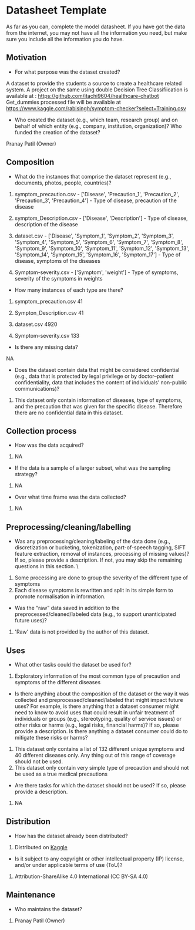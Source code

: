 # Datasheet Template

As far as you can, complete the model datasheet. If you have got the data from the internet, you may not have all the information you need, but make sure you include all the information you do have. 

## Motivation

- For what purpose was the dataset created? 

A dataset to provide the students a source to create a healthcare related system.
A project on the same using double Decision Tree Classifiication is available at : https://github.com/itachi9604/healthcare-chatbot
Get_dummies processed file will be available at https://www.kaggle.com/rabisingh/symptom-checker?select=Training.csv

- Who created the dataset (e.g., which team, research group) and on behalf of which entity (e.g., company, institution, organization)? Who funded the creation of the dataset?

Pranay Patil (Owner)

 
## Composition

- What do the instances that comprise the dataset represent (e.g., documents, photos, people, countries)? 

1. symptom_precaution.csv
       - ['Disease', 'Precaution_1', 'Precaution_2', 'Precaution_3',
       'Precaution_4']
       - Type of disease, precaution of the disease

2. symptom_Description.csv
       - ['Disease', 'Description']
       - Type of disease, description of the disease


3. dataset.csv
       - ['Disease', 'Symptom_1', 'Symptom_2', 'Symptom_3', 'Symptom_4',
       'Symptom_5', 'Symptom_6', 'Symptom_7', 'Symptom_8', 'Symptom_9',
       'Symptom_10', 'Symptom_11', 'Symptom_12', 'Symptom_13', 'Symptom_14',
       'Symptom_15', 'Symptom_16', 'Symptom_17']
       - Type of disease, symptoms of the diseases

4. Symptom-severity.csv
       - ['Symptom', 'weight']
       - Type of symptoms, severity of the symptoms in weights



- How many instances of each type are there? 

1. symptom_precaution.csv
41

2. Sympton_Description.csv
41

3. dataset.csv
4920

4. Symptom-severity.csv
133


- Is there any missing data?

NA


- Does the dataset contain data that might be considered confidential (e.g., data that is protected by legal privilege or by doctor–patient confidentiality, data that includes the content of individuals’ non-public communications)?

1. This dataset only contain information of diseases, type of symptoms, and the precaution that was given for the specific disease. Therefore there are no confidential data in this dataset.


## Collection process

- How was the data acquired? 

1. NA

- If the data is a sample of a larger subset, what was the sampling strategy? 

1. NA

- Over what time frame was the data collected?

1. NA

## Preprocessing/cleaning/labelling

- Was any preprocessing/cleaning/labeling of the data done (e.g., discretization or bucketing, tokenization, part-of-speech tagging, SIFT feature extraction, removal of instances, processing of missing values)? If so, please provide a description. If not, you may skip the remaining questions in this section. \

1. Some  processing are done to group the severity of the different type of symptoms
2. Each disease symptoms is rewritten and split in its simple form to promote normalisation in information.


- Was the “raw” data saved in addition to the preprocessed/cleaned/labeled data (e.g., to support unanticipated future uses)? 

1. 'Raw' data is not provided by the author of this dataset. 

## Uses

- What other tasks could the dataset be used for? 
1. Exploratory information of the most common type of precaution and symptoms of the different diseases


- Is there anything about the composition of the dataset or the way it was collected and preprocessed/cleaned/labeled that might impact future uses? For example, is there anything that a dataset consumer might need to know to avoid uses that could result in unfair treatment of individuals or groups (e.g., stereotyping, quality of service issues) or other risks or harms (e.g., legal risks, financial harms)? If so, please provide a description. Is there anything a dataset consumer could do to mitigate these risks or harms? 
1. This dataset only contains a list of 132 different unique symptoms and 40 different diseases only. Any thing out of this range of coverage should not be used.
2. This dataset only contain very simple type of precaution and should not be used as a true medical precautions

- Are there tasks for which the dataset should not be used? If so, please provide a description.
1. NA

## Distribution

- How has the dataset already been distributed? 

1. Distributed on [Kaggle](https://www.kaggle.com/datasets/itachi9604/disease-symptom-description-dataset?select=dataset.csv)

- Is it subject to any copyright or other intellectual property (IP) license, and/or under applicable terms of use (ToU)?  

1. Attribution-ShareAlike 4.0 International (CC BY-SA 4.0)


## Maintenance

- Who maintains the dataset?

1. Pranay Patil (Owner)

